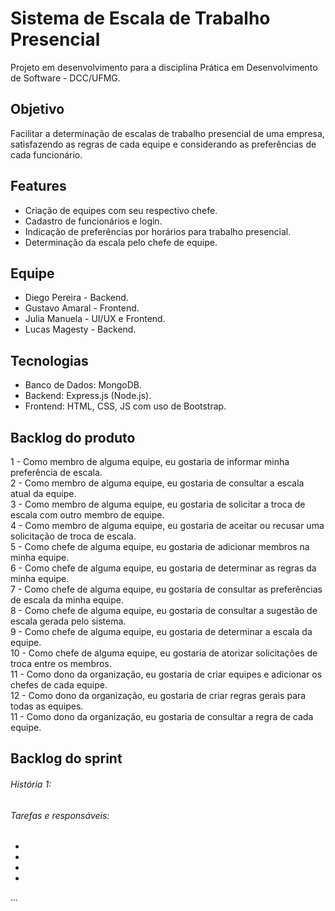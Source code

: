 # Sistema de Escala de Trabalho Presencial
Projeto em desenvolvimento para a disciplina Prática em Desenvolvimento de Software - DCC/UFMG.

## Objetivo
Facilitar a determinação de escalas de trabalho presencial de uma empresa, satisfazendo as regras de cada equipe e considerando as preferências de cada funcionário.

## Features
- Criação de equipes com seu respectivo chefe.
- Cadastro de funcionários e login.
- Indicação de preferências por horários para trabalho presencial.
- Determinação da escala pelo chefe de equipe.

## Equipe
- Diego Pereira - Backend.
- Gustavo Amaral - Frontend.
- Julia Manuela - UI/UX e Frontend.
- Lucas Magesty - Backend.

## Tecnologias
- Banco de Dados: MongoDB.
- Backend: Express.js (Node.js).
- Frontend: HTML, CSS, JS com uso de Bootstrap.

## Backlog do produto
1 - Como membro de alguma equipe, eu gostaria de informar minha preferência de escala. <br/>
2 - Como membro de alguma equipe, eu gostaria de consultar a escala atual da equipe. <br/>
3 - Como membro de alguma equipe, eu gostaria de solicitar a troca de escala com outro membro de equipe. <br/>
4 - Como membro de alguma equipe, eu gostaria de aceitar ou recusar uma solicitação de troca de escala. <br/>
5 - Como chefe de alguma equipe, eu gostaria de adicionar membros na minha equipe. <br/>
6 - Como chefe de alguma equipe, eu gostaria de determinar as regras da minha equipe. <br/>
7 - Como chefe de alguma equipe, eu gostaria de consultar as preferências de escala da minha equipe. <br/>
8 - Como chefe de alguma equipe, eu gostaria de consultar a sugestão de escala gerada pelo sistema. <br/>
9 - Como chefe de alguma equipe, eu gostaria de determinar a escala da equipe. <br/>
10 - Como chefe de alguma equipe, eu gostaria de atorizar solicitações de troca entre os membros. <br/>
11 - Como dono da organização, eu gostaria de criar equipes e adicionar os chefes de cada equipe. <br/>
12 - Como dono da organização, eu gostaria de criar regras gerais para todas as equipes. <br/>
11 - Como dono da organização, eu gostaria de consultar a regra de cada equipe. <br/>

## Backlog do sprint
###### História 1: 
###### Tarefas e responsáveis:
-
-
-
-

...
